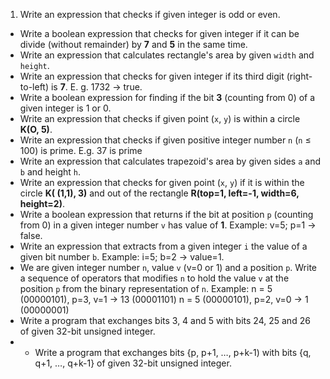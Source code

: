 1.	Write an expression that checks if given integer is odd or even.
*	Write a boolean expression that checks for given integer if it can be divide (without remainder) by **7** and **5** in the same time.
*	Write an expression that calculates rectangle's area by given `width` and `height`.
*	Write an expression that checks for given integer if its third digit (right-to-left) is **7**. E. g. 1732 -> true.
*	Write a boolean expression for finding if the bit **3** (counting from 0) of a given integer is 1 or 0.
*	Write an expression that checks if given point (`x`,  `y`) is within a circle **K(O, 5)**.
*	Write an expression that checks if given positive integer number `n` (`n` ≤ 100) is prime. E.g. 37 is prime
*	Write an expression that calculates trapezoid's area by given sides `a` and `b` and height `h`.
*	Write an expression that checks for given point (`x`, `y`) if it is within the circle **K( (1,1), 3)** and out of the rectangle **R(top=1, left=-1, width=6, height=2)**.
*	Write a boolean expression that returns if the bit at position `p` (counting from 0) in a given integer number `v` has value of **1**. Example: v=5; p=1 -> false.
*	Write an expression that extracts from a given integer `i` the value of a given bit number `b`. Example: i=5; b=2 -> value=1.
*	We are given integer number `n`, value `v` (v=0 or 1) and a position `p`. Write a sequence of operators that modifies `n` to hold the value `v` at the position `p` from the binary representation of `n`.
		Example: n = 5 (00000101), p=3, v=1 -> 13 (00001101)
		n = 5 (00000101), p=2, v=0 -> 1 (00000001)
*	Write a program that exchanges bits 3, 4 and 5 with bits 24, 25 and 26 of given 32-bit unsigned integer.
*	* Write a program that exchanges bits {p, p+1, …, p+k-1) with bits {q, q+1, …, q+k-1} of given 32-bit unsigned integer.

